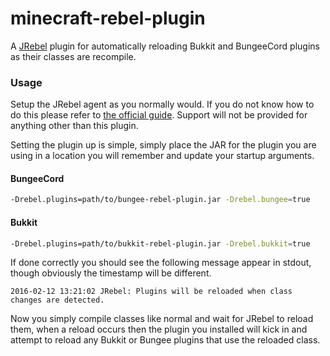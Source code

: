 minecraft-rebel-plugin
======================

A [JRebel] plugin for automatically reloading Bukkit and BungeeCord plugins as their classes are recompile.

### Usage

Setup the JRebel agent as you normally would. If you do not know how to do this please refer to
[the official guide](http://manuals.zeroturnaround.com/jrebel/). Support will not be provided for anything other than this plugin.

Setting the plugin up is simple, simply place the JAR for the plugin you are using in a location
you will remember and update your startup arguments.

#### BungeeCord

```bash
-Drebel.plugins=path/to/bungee-rebel-plugin.jar -Drebel.bungee=true
```

#### Bukkit
```bash
-Drebel.plugins=path/to/bukkit-rebel-plugin.jar -Drebel.bukkit=true
```

If done correctly you should see the following message appear in stdout, though obviously the timestamp will be different.
```
2016-02-12 13:21:02 JRebel: Plugins will be reloaded when class changes are detected.
```

Now you simply compile classes like normal and wait for JRebel to reload them, when a reload occurs
then the plugin you installed will kick in and attempt to reload any Bukkit or Bungee plugins that use
the reloaded class.

[jrebel]: https://zeroturnaround.com/software/jrebel/